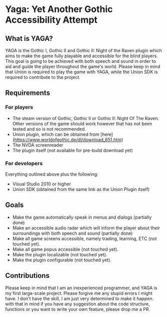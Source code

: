 # Yaga: Yet Another Gothic Accessibility Attempt

## What is YAGA?

YAGA is the Gothic I, Gothic II and Gothic II: Night of the Raven plugin which aims to make the game fully playable and accessible for the blind players. This goal is going to be achieved with both speech and sound in order to aid and guide the player throughout the game's world. Please keep in mind that Union is required to play the game with YAGA, while the Union SDK is required to contribute to the project.

## Requirements

### For players

- The steam version of Gothic, Gothic II or Gothic II: Night Of The Raven. Other versions of the game should work however that has not been tested and so is not recommended.
- Union plugin, which can be obtained from [here] (https://www.worldofgothic.de/dl/download_651.htm)
- The NVDA screenreader
- The plugin itself (not available for pre-build download yet)

### For developers

Everything outlined above plus the following:

- Visual Studio 2010 or higher
- Union SDK (obtained from the same link as the Union Plugin itself)

## Goals

- Make the game automatically speak in menus and dialogs (partially done)
- Make an accessible audio radar which will inform the player about their surroundings with both speech and sound (partially done)
- Make all game screens accessible, namely trading, learning, ETC (not touched yet).
- Make all game popus accessible (not touched yet).
- Make the plugin localizable (not touched yet).
- Make the plugin configurable (not touched yet).

## Contributions

Please keep in mind that I am an inexperienced programmer, and YAGA is my first large-scale project. Please forgive me any stupid errors I might have. I don't have the skill, I am just very determined to make it happen. with that in mind if you have any suggestion about the code structure, functions or you want to write your own feature, please drop me a PR.